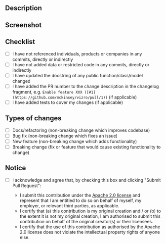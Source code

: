 ## Description

## Screenshot

## Checklist

- [ ] I have not referenced individuals, products or companies in any commits, directly or indirectly
- [ ] I have not added data or restricted code in any commits, directly or indirectly
- [ ] I have updated the docstring of any public function/class/model changed
- [ ] I have added the PR number to the change description in the changelog fragment, e.g. `Enable feature XXX ([#1](https://github.com/mckinsey/vizro/pull/1))` (if applicable)
- [ ] I have added tests to cover my changes (if applicable)

## Types of changes

- [ ] Docs/refactoring (non-breaking change which improves codebase)
- [ ] Bug fix (non-breaking change which fixes an issue)
- [ ] New feature (non-breaking change which adds functionality)
- [ ] Breaking change (fix or feature that would cause existing functionality to change)

## Notice

- [ ] I acknowledge and agree that, by checking this box and clicking "Submit Pull Request":

  - I submit this contribution under the [Apache 2.0 license](https://www.apache.org/licenses/LICENSE-2.0.txt) and represent that I am entitled to do so on behalf of myself, my employer, or relevant third parties, as applicable.
  - I certify that (a) this contribution is my original creation and / or (b) to the extent it is not my original creation, I am authorised to submit this contribution on behalf of the original creator(s) or their licensees.
  - I certify that the use of this contribution as authorised by the Apache 2.0 license does not violate the intellectual property rights of anyone else.
